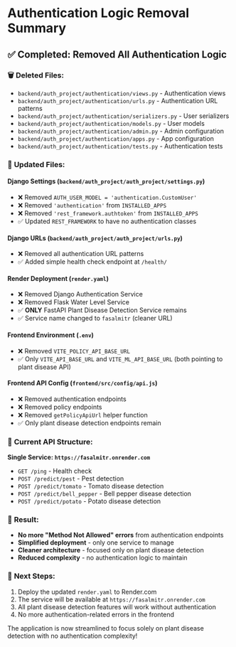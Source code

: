 # Authentication Logic Removal Summary

## ✅ **Completed: Removed All Authentication Logic**

### 🗑️ **Deleted Files:**
- `backend/auth_project/authentication/views.py` - Authentication views
- `backend/auth_project/authentication/urls.py` - Authentication URL patterns
- `backend/auth_project/authentication/serializers.py` - User serializers
- `backend/auth_project/authentication/models.py` - User models
- `backend/auth_project/authentication/admin.py` - Admin configuration
- `backend/auth_project/authentication/apps.py` - App configuration
- `backend/auth_project/authentication/tests.py` - Authentication tests

### 🔧 **Updated Files:**

#### **Django Settings (`backend/auth_project/auth_project/settings.py`)**
- ❌ Removed `AUTH_USER_MODEL = 'authentication.CustomUser'`
- ❌ Removed `'authentication'` from `INSTALLED_APPS`
- ❌ Removed `'rest_framework.authtoken'` from `INSTALLED_APPS`
- ✅ Updated `REST_FRAMEWORK` to have no authentication classes

#### **Django URLs (`backend/auth_project/auth_project/urls.py`)**
- ❌ Removed all authentication URL patterns
- ✅ Added simple health check endpoint at `/health/`

#### **Render Deployment (`render.yaml`)**
- ❌ Removed Django Authentication Service
- ❌ Removed Flask Water Level Service
- ✅ **ONLY** FastAPI Plant Disease Detection Service remains
- ✅ Service name changed to `fasalmitr` (cleaner URL)

#### **Frontend Environment (`.env`)**
- ❌ Removed `VITE_POLICY_API_BASE_URL`
- ✅ Only `VITE_API_BASE_URL` and `VITE_ML_API_BASE_URL` (both pointing to plant disease API)

#### **Frontend API Config (`frontend/src/config/api.js`)**
- ❌ Removed authentication endpoints
- ❌ Removed policy endpoints
- ❌ Removed `getPolicyApiUrl` helper function
- ✅ Only plant disease detection endpoints remain

### 🚀 **Current API Structure:**

**Single Service: `https://fasalmitr.onrender.com`**
- `GET /ping` - Health check
- `POST /predict/pest` - Pest detection
- `POST /predict/tomato` - Tomato disease detection
- `POST /predict/bell_pepper` - Bell pepper disease detection
- `POST /predict/potato` - Potato disease detection

### 🎯 **Result:**
- **No more "Method Not Allowed" errors** from authentication endpoints
- **Simplified deployment** - only one service to manage
- **Cleaner architecture** - focused only on plant disease detection
- **Reduced complexity** - no authentication logic to maintain

### 📝 **Next Steps:**
1. Deploy the updated `render.yaml` to Render.com
2. The service will be available at `https://fasalmitr.onrender.com`
3. All plant disease detection features will work without authentication
4. No more authentication-related errors in the frontend

The application is now streamlined to focus solely on plant disease detection with no authentication complexity!
